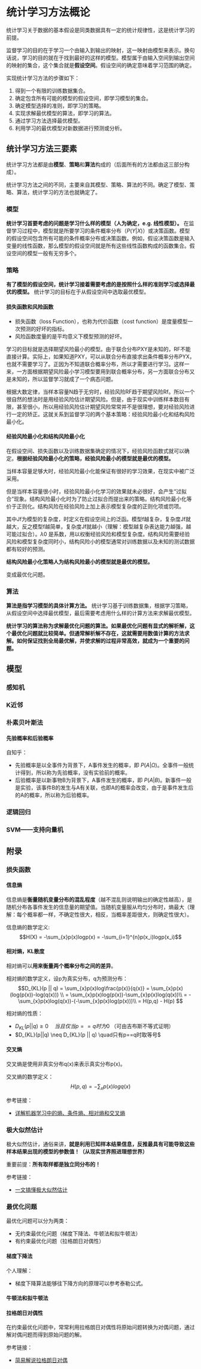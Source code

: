 # 统计学习方法概论

统计学习关于数据的基本假设是同类数据具有一定的统计规律性，这是统计学习的前提。

监督学习的目的在于学习一个由输入到输出的映射，这一映射由模型来表示。换句话说，学习的目的就在于找到最好的这样的模型。模型属于由输入空间到输出空间的映射的集合，这个集合就是**假设空间**。假设空间的确定意味着学习范围的确定。

实现统计学习方法的步骤如下：
1. 得到一个有限的训练数据集合。
2. 确定包含所有可能的模型的假设空间，即学习模型的集合。
3. 确定模型选择的准则，即学习的策略。
4. 实现求解最优模型的算法，即学习的算法。
5. 通过学习方法选择最优模型。
6. 利用学习的最优模型对新数据进行预测或分析。


## 统计学习方法三要素

统计学习方法都是由**模型**、**策略**和**算法**构成的（后面所有的方法都由这三部分构成）。

统计学习方法之间的不同，主要来自其模型、策略、算法的不同。确定了模型、策略、算法，统计学习的方法也就确定了。

### 模型

**统计学习首要考虑的问题是学习什么样的模型（人为确定，e.g. 线性模型）。** 在监督学习过程中，模型就是所要学习的条件概率分布（$P(Y|X)$）或决策函数。模型的假设空间包含所有可能的条件概率分布或决策函数。例如，假设决策函数是输入变量的线性函数，那么模型的假设空间就是所有这些线性函数构成的函数集合。假设空间的模型一般有无穷多个。

### 策略

**有了模型的假设空间，统计学习接着需要考虑的是按照什么样的准则学习或选择最优的模型。** 统计学习的目标在于从假设空间中选取最优模型。

#### 损失函数和风险函数

- 损失函数（loss Function），也称为代价函数（cost function）是度量模型一次预测的好坏的指标。
- 风险函数度量的是平均意义下模型预测的好坏。






学习的目标就是选择期望风险最小的模型。由于联合分布PXY是未知的，RF不能直接计算。实际上，如果知道PXY，可以从联合分布直接求出条件概率分布PYX，也就不需要学习了。正因为不知道联合概率分布，所以才需要进行学习。这样一来，一方面根据期望风险最小学习模型要用到联合概率分布，另一方面联合分布又是未知的，所以监督学习就成了一个病态问题。

根据大数定律，当样本容量N趋于无穷时，经验风险RF趋于期望风险Rf。所以一个很自然的想法时是用经验风险估计期望风险。但是，由于现实中训练样本数目有限，甚至很小，所以用经验风险估计期望风险常常并不是很理想，要对经验风险进行一定的矫正。这就关系到监督学习的两个基本策略：经验风险最小化和结构风险最小化。

#### 经验风险最小化和结构风险最小化

在假设空间、损失函数以及训练数据集确定的情况下，经验风险函数式就可以确定。**根据经验风险最小化的策略，经验风险最小的模型就是最优的模型。**

当样本容量足够大时，经验风险最小化能保证有很好的学习效果，在现实中被广泛采用。

但是当样本容量很小时，经验风险最小化学习的效果就未必很好，会产生“过拟合”现象。结构风险最小化时为了防止过拟合而提出来的策略。结构风险最小化等价于正则化。结构风险在经验风险上加上表示模型复杂度的正则化项或罚项。

其中Jf为模型的复杂度，时定义在假设空间上的泛函。模型f越复杂，复杂度Jf就越大，反之模型f越简单，复杂度Jf就越小（理解：模型越复杂表达能力越强，越可能过拟合）。$\lambda 0$ 是系数，用以权衡经验风险和模型复杂度。结构风险需要经验风险和模型复杂度同时小，结构风险小的模型通常对训练数据以及未知的测试数据都有较好的预测。

**结构风险最小化策略人为结构风险最小的模型就是最优的模型。**

变成最优化问题。

### 算法

**算法是指学习模型的具体计算方法。** 统计学习基于训练数据集，根据学习策略，从假设空间中选择最优模型，最后需要考虑用什么样的计算方法来求解最优模型。

**统计学习的算法称为求解最优化问题的算法。如果最优化问题有显式的解析解，这个最优化问题就比较简单。但通常解析解不存在，这就需要用数值计算的方法求解。如何保证找到全局最优解，并使求解的过程非常高效，就成为一个重要的问题。**






## 模型


### 感知机

### K近邻


### 朴素贝叶斯法

#### 先验概率和后验概率

自知乎：

- 先验概率是以全事件为背景下，A事件发生的概率，即 $P(A | \Omega)$。全事件一般统计得到，所以称为先验概率，没有实验前的概率。
- 后验概率是以新事物B为背景下，A事件发生的概率，即 $P(A | B)$。新事件一般是实验，该事件B的发生与A有关联，也即A的概率会改变，由于是事件发生后的A的概率，所以称为后验概率。

### 逻辑回归

### SVM——支持向量机




## 附录

### 损失函数

#### 信息熵

信息熵是**衡量随机变量分布的混乱程度**（越不混乱则说明输出的确定性越高），是随机分布各事件发生的信息量的期望值。当随机变量服从均匀分布时，熵最大（理解：每个概率都一样，不确定性很大，相反，当概率差距很大，则确定性很大）。

信息熵的数学定义:
$$H(X) = -\sum_{x}p(x)logp(x) = -\sum_{i=1}^{n}p(x_i)logp(x_i)$$

#### 相对熵，KL散度

相对熵可以**用来衡量两个概率分布之间的差异**。

相对熵的数学定义，设p为真实分布，q为预测分布：
$$D_{KL}(p || q) = \sum_{x}p(x)log\frac{p(x)}{q(x)} = \sum_{x}p(x)(log(p(x))-log(q(x))) \\ 
 = \sum_{x}p(x)log(p(x))-\sum_{x}p(x)log(q(x))\\
 = -\sum_{x}p(x)log(q(x))-(-\sum_{x}p(x)log(p(x)))\\
 = H(p,q) - H(p)
$$

相对熵的性质：
- $D_{KL}(p||q) \geq 0 \quad 当且仅当p==q时为0$ （可由吉布斯不等式证明）
- $D_{KL}(p||q) \neq D_{KL}(p || q) \quad只有p==q时取等号$




#### 交叉熵

交叉熵是使用非真实分布q(x)来表示真实分布p(x)。

交叉熵的数学定义：
$$H(p, q) = -\sum_{x}p(x)logq(x)$$



参考链接：
- [详解机器学习中的熵、条件熵、相对熵和交叉熵](https://www.cnblogs.com/kyrieng/p/8694705.html)


### 极大似然估计

极大似然估计，通俗来讲，**就是利用已知样本结果信息，反推最具有可能导致这些样本结果出现的模型的参数值！（从现实世界照进理想世界）**

重要前提：**所有取样都是独立同分布的！**



参考链接：
- [一文搞懂极大似然估计](https://zhuanlan.zhihu.com/p/26614750)


### 最优化问题

最优化问题可以分为两类：
- 无约束最优化问题（梯度下降法、牛顿法和拟牛顿法）
- 有约束最优化问题（拉格朗日对偶性）

#### 梯度下降法


个人理解：
- 梯度下降算法能够往下降方向的原理可以参考泰勒公式。


#### 牛顿法和拟牛顿法


#### 拉格朗日对偶性

在约束最优化问题中，常常利用拉格朗日对偶性将原始问题转换为对偶问题，通过解对偶问题而得到原始问题的解。

参考链接：
- [简易解说拉格朗日对偶](https://www.cnblogs.com/90zeng/p/Lagrange_duality.html)



